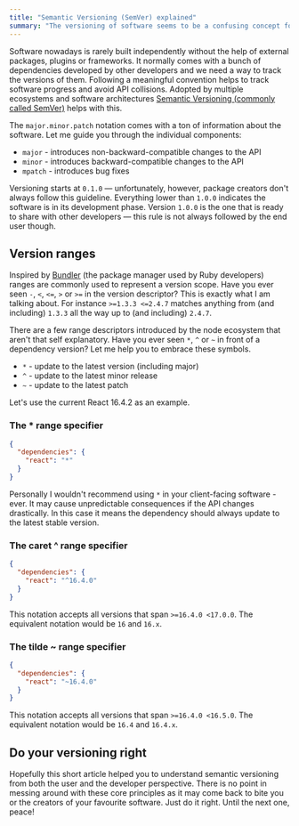 ```yaml
---
title: "Semantic Versioning (SemVer) explained"
summary: "The versioning of software seems to be a confusing concept for developers. The meaning behind the versioning format isn't coming out of the blue so let me help you to understand it."
---
```


Software nowadays is rarely built independently without the help of external packages, plugins or frameworks. It normally comes with a bunch of dependencies developed by other developers and we need a way to track the versions of them. Following a meaningful convention helps to track software progress and avoid API collisions. Adopted by multiple ecosystems and software architectures [Semantic Versioning (commonly called SemVer)](https://semver.org/) helps with this.

The `major.minor.patch` notation comes with a ton of information about the software. Let me guide you through the individual components:

- `major` - introduces non-backward-compatible changes to the API
- `minor` - introduces backward-compatible changes to the API
- `mpatch` - introduces bug fixes

Versioning starts at `0.1.0` — unfortunately, however, package creators don't always follow this guideline. Everything lower than `1.0.0` indicates the software is in its development phase. Version `1.0.0` is the one that is ready to share with other developers — this rule is not always followed by the end user though.

## Version ranges

Inspired by [Bundler](https://bundler.io/) (the package manager used by Ruby developers) ranges are commonly used to represent a version scope. Have you ever seen `-`, `<`, `<=`, `>` or `>=` in the version descriptor? This is exactly what I am talking about. For instance `>=1.3.3 <=2.4.7` matches anything from (and including) `1.3.3` all the way up to (and including) `2.4.7`.

There are a few range descriptors introduced by the node ecosystem that aren't that self explanatory. Have you ever seen `*`, `^` or `~` in front of a dependency version? Let me help you to embrace these symbols.

- `*` - update to the latest version (including major)
- `^` - update to the latest minor release
- `~` - update to the latest patch

Let's use the current React 16.4.2 as an example.

### The * range specifier

```json
{
  "dependencies": {
    "react": "*"
  }
}
```

Personally I wouldn't recommend using `*` in your client-facing software - ever. It may cause unpredictable consequences if the API changes drastically. In this case it means the dependency should always update to the latest stable version.

### The caret ^ range specifier

```json
{
  "dependencies": {
    "react": "^16.4.0"
  }
}
```

This notation accepts all versions that span `>=16.4.0 <17.0.0`. The equivalent notation would be `16` and `16.x`.

### The tilde ~ range specifier

```json
{
  "dependencies": {
    "react": "~16.4.0"
  }
}
```

This notation accepts all versions that span `>=16.4.0 <16.5.0`. The equivalent notation would be `16.4` and `16.4.x`.

## Do your versioning right

Hopefully this short article helped you to understand semantic versioning from both the user and the developer perspective. There is no point in messing around with these core principles as it may come back to bite you or the creators of your favourite software. Just do it right. Until the next one, peace!
